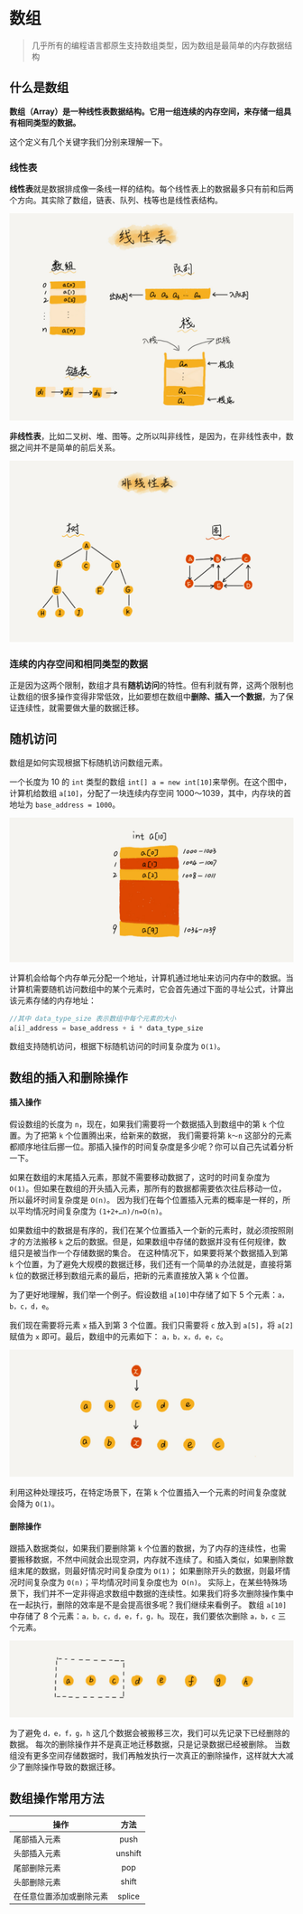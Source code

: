 # 数组

> 几乎所有的编程语言都原生支持数组类型，因为数组是最简单的内存数据结构

## 什么是数组

**数组（Array）是一种线性表数据结构。它用一组连续的内存空间，来存储一组具有相同类型的数据。**

这个定义有几个关键字我们分别来理解一下。

### 线性表

**线性表**就是数据排成像一条线一样的结构。每个线性表上的数据最多只有前和后两个方向。其实除了数组，链表、队列、栈等也是线性表结构。

![data3](../images/data3.jpg)

**非线性表**，比如二叉树、堆、图等。之所以叫非线性，是因为，在非线性表中，数据之间并不是简单的前后关系。

![data4](../images/data4.jpg)

### 连续的内存空间和相同类型的数据

正是因为这两个限制，数组才具有**随机访问**的特性。但有利就有弊，这两个限制也让数组的很多操作变得非常低效，比如要想在数组中**删除、插入一个数据**，为了保证连续性，就需要做大量的数据迁移。

## 随机访问

数组是如何实现根据下标随机访问数组元素。

一个长度为 10 的 `int` 类型的数组 `int[] a = new int[10]`来举例。在这个图中，计算机给数组 `a[10]`，分配了一块连续内存空间 1000～1039，其中，内存块的首地址为 `base_address = 1000`。

![data5](../images/data5.jpg)

计算机会给每个内存单元分配一个地址，计算机通过地址来访问内存中的数据。当计算机需要随机访问数组中的某个元素时，它会首先通过下面的寻址公式，计算出该元素存储的内存地址：

```java
//其中 data_type_size 表示数组中每个元素的大小
a[i]_address = base_address + i * data_type_size 
```

数组支持随机访问，根据下标随机访问的时间复杂度为 `O(1)`。

## 数组的插入和删除操作

#### 插入操作

假设数组的长度为 `n`，现在，如果我们需要将一个数据插入到数组中的第 `k` 个位置。为了把第 `k` 个位置腾出来，给新来的数据，
我们需要将第 `k～n` 这部分的元素都顺序地往后挪一位。那插入操作的时间复杂度是多少呢？你可以自己先试着分析一下。

如果在数组的末尾插入元素，那就不需要移动数据了，这时的时间复杂度为 `O(1)`。但如果在数组的开头插入元素，那所有的数据都需要依次往后移动一位，所以最坏时间复杂度是 `O(n)`。 
因为我们在每个位置插入元素的概率是一样的，所以平均情况时间复杂度为 `(1+2+…n)/n=O(n)`。

如果数组中的数据是有序的，我们在某个位置插入一个新的元素时，就必须按照刚才的方法搬移 `k` 之后的数据。但是，如果数组中存储的数据并没有任何规律，数组只是被当作一个存储数据的集合。
在这种情况下，如果要将某个数据插入到第 `k` 个位置，为了避免大规模的数据迁移，我们还有一个简单的办法就是，直接将第 `k` 位的数据迁移到数组元素的最后，把新的元素直接放入第 `k` 个位置。

为了更好地理解，我们举一个例子。假设数组 `a[10]`中存储了如下 5 个元素：`a，b，c，d，e`。

我们现在需要将元素 `x` 插入到第 3 个位置。我们只需要将 `c` 放入到 `a[5]`，将 `a[2]`赋值为 `x` 即可。最后，数组中的元素如下： `a，b，x，d，e，c`。

![data6](../images/data6.jpg)

利用这种处理技巧，在特定场景下，在第 `k` 个位置插入一个元素的时间复杂度就会降为 `O(1)`。

#### 删除操作

跟插入数据类似，如果我们要删除第 `k` 个位置的数据，为了内存的连续性，也需要搬移数据，不然中间就会出现空洞，内存就不连续了。和插入类似，如果删除数组末尾的数据，则最好情况时间复杂度为 `O(1)`；
如果删除开头的数据，则最坏情况时间复杂度为 `O(n)`；平均情况时间复杂度也为` O(n)`。
实际上，在某些特殊场景下，我们并不一定非得追求数组中数据的连续性。如果我们将多次删除操作集中在一起执行，删除的效率是不是会提高很多呢？我们继续来看例子。
数组 `a[10]`中存储了 8 个元素：`a，b，c，d，e，f，g，h`。现在，我们要依次删除 `a，b，c` 三个元素。

![data7](../images/data7.jpg)

为了避免 `d，e，f，g，h` 这几个数据会被搬移三次，我们可以先记录下已经删除的数据。
每次的删除操作并不是真正地迁移数据，只是记录数据已经被删除。
当数组没有更多空间存储数据时，我们再触发执行一次真正的删除操作，这样就大大减少了删除操作导致的数据迁移。

## 数组操作常用方法

| 操作                     | 方法    |
| ------------------------ |:-------:|
| 尾部插入元素             | push    |
| 头部插入元素             | unshift |
| 尾部删除元素             | pop     |
| 头部删除元素             | shift   |
| 在任意位置添加或删除元素 | splice  |